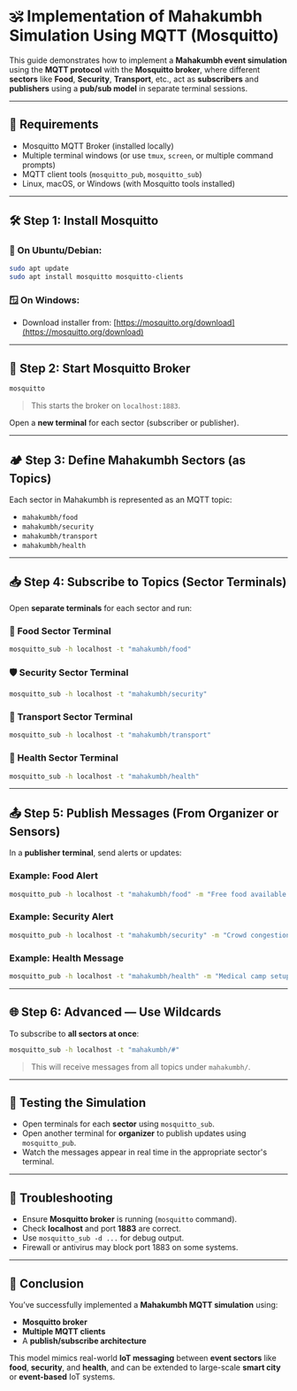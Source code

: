 # 🕉️ Implementation of Mahakumbh Simulation Using MQTT (Mosquitto)

This guide demonstrates how to implement a **Mahakumbh event simulation** using the **MQTT protocol** with the **Mosquitto broker**, where different **sectors** like **Food**, **Security**, **Transport**, etc., act as **subscribers** and **publishers** using a **pub/sub model** in separate terminal sessions.

---

## 🧰 Requirements

- Mosquitto MQTT Broker (installed locally)
- Multiple terminal windows (or use `tmux`, `screen`, or multiple command prompts)
- MQTT client tools (`mosquitto_pub`, `mosquitto_sub`)
- Linux, macOS, or Windows (with Mosquitto tools installed)

---

## 🛠️ Step 1: Install Mosquitto

### 🐧 On Ubuntu/Debian:
```bash
sudo apt update
sudo apt install mosquitto mosquitto-clients
```

### 🪟 On Windows:
- Download installer from: [https://mosquitto.org/download](https://mosquitto.org/download)

---

## 🚀 Step 2: Start Mosquitto Broker

```bash
mosquitto
```

> This starts the broker on `localhost:1883`.

Open a **new terminal** for each sector (subscriber or publisher).

---

## 🏕️ Step 3: Define Mahakumbh Sectors (as Topics)

Each sector in Mahakumbh is represented as an MQTT topic:

- `mahakumbh/food`
- `mahakumbh/security`
- `mahakumbh/transport`
- `mahakumbh/health`

---

## 📥 Step 4: Subscribe to Topics (Sector Terminals)

Open **separate terminals** for each sector and run:

### 🍲 Food Sector Terminal

```bash
mosquitto_sub -h localhost -t "mahakumbh/food"
```

### 🛡️ Security Sector Terminal

```bash
mosquitto_sub -h localhost -t "mahakumbh/security"
```

### 🚌 Transport Sector Terminal

```bash
mosquitto_sub -h localhost -t "mahakumbh/transport"
```

### 🏥 Health Sector Terminal

```bash
mosquitto_sub -h localhost -t "mahakumbh/health"
```

---

## 📤 Step 5: Publish Messages (From Organizer or Sensors)

In a **publisher terminal**, send alerts or updates:

### Example: Food Alert

```bash
mosquitto_pub -h localhost -t "mahakumbh/food" -m "Free food available at Gate 2"
```

### Example: Security Alert

```bash
mosquitto_pub -h localhost -t "mahakumbh/security" -m "Crowd congestion near Sector 4"
```

### Example: Health Message

```bash
mosquitto_pub -h localhost -t "mahakumbh/health" -m "Medical camp setup at Sector 7"
```

---

## 🌐 Step 6: Advanced — Use Wildcards

To subscribe to **all sectors at once**:

```bash
mosquitto_sub -h localhost -t "mahakumbh/#"
```

> This will receive messages from all topics under `mahakumbh/`.

---

## 🧪 Testing the Simulation

- Open terminals for each **sector** using `mosquitto_sub`.
- Open another terminal for **organizer** to publish updates using `mosquitto_pub`.
- Watch the messages appear in real time in the appropriate sector's terminal.

---

## 🧘 Troubleshooting

- Ensure **Mosquitto broker** is running (`mosquitto` command).
- Check **localhost** and port **1883** are correct.
- Use `mosquitto_sub -d ...` for debug output.
- Firewall or antivirus may block port 1883 on some systems.

---

## 📘 Conclusion

You’ve successfully implemented a **Mahakumbh MQTT simulation** using:

- **Mosquitto broker**
- **Multiple MQTT clients**
- A **publish/subscribe architecture**

This model mimics real-world **IoT messaging** between **event sectors** like **food**, **security**, and **health**, and can be extended to large-scale **smart city** or **event-based** IoT systems.